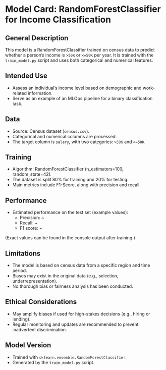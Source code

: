 # Model Card: RandomForestClassifier for Income Classification

## General Description
This model is a RandomForestClassifier trained on census data to predict whether a person’s income is `>50K` or `<=50K` per year. It is trained with the `train_model.py` script and uses both categorical and numerical features.

## Intended Use
- Assess an individual’s income level based on demographic and work-related information.
- Serve as an example of an MLOps pipeline for a binary classification task.

## Data
- Source: Census dataset (`census.csv`).
- Categorical and numerical columns are processed.
- The target column is `salary`, with two categories: `>50K` and `<=50K`.

## Training
- Algorithm: RandomForestClassifier (n_estimators=100, random_state=42).
- The dataset is split 80% for training and 20% for testing.
- Main metrics include F1-Score, along with precision and recall.

## Performance
- Estimated performance on the test set (example values):
  - Precision: ~
  - Recall: ~
  - F1 score: ~
  
(Exact values can be found in the console output after training.)

## Limitations
- The model is based on census data from a specific region and time period.
- Biases may exist in the original data (e.g., selection, underrepresentation).
- No thorough bias or fairness analysis has been conducted.

## Ethical Considerations
- May amplify biases if used for high-stakes decisions (e.g., hiring or lending).
- Regular monitoring and updates are recommended to prevent inadvertent discrimination.

## Model Version
- Trained with `sklearn.ensemble.RandomForestClassifier`.
- Generated by the `train_model.py` script.

